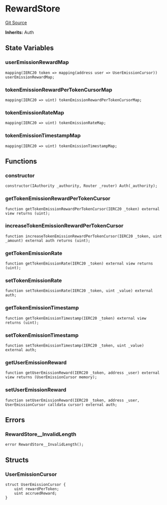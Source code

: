 # RewardStore
[Git Source](https://github.com/GMX-Blueberry-Club/puppet-contracts/blob/9c0e4bd812e2fadc24247bdb9759d2c34c92a190/src/tokenomics/store/RewardStore.sol)

**Inherits:**
Auth


## State Variables
### userEmissionRewardMap

```solidity
mapping(IERC20 token => mapping(address user => UserEmissionCursor)) userEmissionRewardMap;
```


### tokenEmissionRewardPerTokenCursorMap

```solidity
mapping(IERC20 => uint) tokenEmissionRewardPerTokenCursorMap;
```


### tokenEmissionRateMap

```solidity
mapping(IERC20 => uint) tokenEmissionRateMap;
```


### tokenEmissionTimestampMap

```solidity
mapping(IERC20 => uint) tokenEmissionTimestampMap;
```


## Functions
### constructor


```solidity
constructor(IAuthority _authority, Router _router) Auth(_authority);
```

### getTokenEmissionRewardPerTokenCursor


```solidity
function getTokenEmissionRewardPerTokenCursor(IERC20 _token) external view returns (uint);
```

### increaseTokenEmissionRewardPerTokenCursor


```solidity
function increaseTokenEmissionRewardPerTokenCursor(IERC20 _token, uint _amount) external auth returns (uint);
```

### getTokenEmissionRate


```solidity
function getTokenEmissionRate(IERC20 _token) external view returns (uint);
```

### setTokenEmissionRate


```solidity
function setTokenEmissionRate(IERC20 _token, uint _value) external auth;
```

### getTokenEmissionTimestamp


```solidity
function getTokenEmissionTimestamp(IERC20 _token) external view returns (uint);
```

### setTokenEmissionTimestamp


```solidity
function setTokenEmissionTimestamp(IERC20 _token, uint _value) external auth;
```

### getUserEmissionReward


```solidity
function getUserEmissionReward(IERC20 _token, address _user) external view returns (UserEmissionCursor memory);
```

### setUserEmissionReward


```solidity
function setUserEmissionReward(IERC20 _token, address _user, UserEmissionCursor calldata cursor) external auth;
```

## Errors
### RewardStore__InvalidLength

```solidity
error RewardStore__InvalidLength();
```

## Structs
### UserEmissionCursor

```solidity
struct UserEmissionCursor {
    uint rewardPerToken;
    uint accruedReward;
}
```

